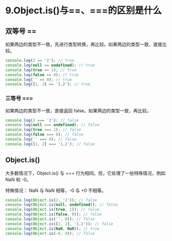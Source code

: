 # 9.Object.is()与==、===的区别是什么

## 双等号 ==

如果两边的类型不一致，先进行类型转换，再比较。如果两边的类型一致，直接比较。

```js
console.log(2 == '2'); // true
console.log(null == undefined); // true
console.log(true == 1); // true
console.log(false == 0); // true
console.log('' == 0); // true
console.log([1, 2] == '1,2'); // true
```

### 三等号 ===

如果两边的类型不一致，直接返回 false。如果两边的类型一致，再比较。

```js
console.log(2 === '2'); // false
console.log(null === undefined); // false
console.log(true === 1); // false
console.log(false === 0); // false
console.log('' === 0); // false
console.log([1, 2] === '1,2'); // false
```

## Object.is()

大多数情况下，Object.is() 与 === 行为相同。但，它处理了一些特殊情况，例如 NaN 和 -0。

特殊情况： NaN 与 NaN 相等，-0 与 +0 不相等。

```js
console.log(Object.is(2, '2')); // false
console.log(Object.is(null, undefined)); // false
console.log(Object.is(true, 1)); // false
console.log(Object.is(false, 0)); // false
console.log(Object.is('', 0)); // false
console.log(Object.is([1, 2], '1,2')); // false
console.log(Object.is(NaN, NaN)); // true
console.log(Object.is(-0, 0)); // false
```
